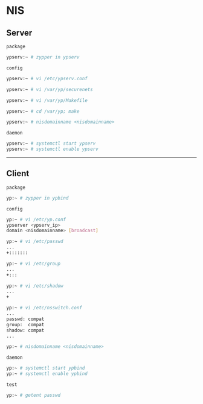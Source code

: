 # NIS


## Server

`package`

```bash
ypserv:~ # zypper in ypserv
```

`config`

```bash
ypserv:~ # vi /etc/ypserv.conf

ypserv:~ # vi /var/yp/securenets

ypserv:~ # vi /var/yp/Makefile

ypserv:~ # cd /var/yp; make

ypserv:~ # nisdomainname <nisdomainname>
```

`daemon`

```bash
ypserv:~ # systemctl start ypserv
ypserv:~ # systemctl enable ypserv
```

---

## Client

`package`

```bash
yp:~ # zypper in ypbind
```

`config`

```bash
yp:~ # vi /etc/yp.conf
ypserver <ypserv_ip>
domain <nisdomainname> [broadcast]

yp:~ # vi /etc/passwd
...
+:::::::

yp:~ # vi /etc/group
...
+:::

yp:~ # vi /etc/shadow
...
+

yp:~ # vi /etc/nsswitch.conf
...
passwd: compat
group:  compat
shadow: compat
...

yp:~ # nisdomainname <nisdomainname>
```

`daemon`

```bash
yp:~ # systemctl start ypbind
yp:~ # systemctl enable ypbind
```

`test`

```bash
yp:~ # getent passwd
```
